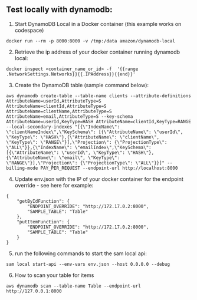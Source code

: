 ## Test locally with dynamodb:
1. Start DynamoDB Local in a Docker container (this example works on codespace) 
```
docker run --rm -p 8000:8000 -v /tmp:/data amazon/dynamodb-local
```

2. Retrieve the ip address of your docker container running dynamodb local:
```
docker inspect <container_name_or_id> -f  '{{range .NetworkSettings.Networks}}{{.IPAddress}}{{end}}' 
```

3. Create the DynamoDB table (sample command below): 
```
aws dynamodb create-table --table-name clients --attribute-definitions AttributeName=userId,AttributeType=S AttributeName=clientId,AttributeType=S AttributeName=clientName,AttributeType=S AttributeName=email,AttributeType=S --key-schema AttributeName=userId,KeyType=HASH AttributeName=clientId,KeyType=RANGE --local-secondary-indexes "[{\"IndexName\": \"clientNameIndex\",\"KeySchema\": [{\"AttributeName\": \"userId\", \"KeyType\": \"HASH\"},{\"AttributeName\": \"clientName\", \"KeyType\": \"RANGE\"}],\"Projection\": {\"ProjectionType\": \"ALL\"}},{\"IndexName\": \"emailIndex\",\"KeySchema\": [{\"AttributeName\": \"userId\", \"KeyType\": \"HASH\"},{\"AttributeName\": \"email\", \"KeyType\": \"RANGE\"}],\"Projection\": {\"ProjectionType\": \"ALL\"}}]" --billing-mode PAY_PER_REQUEST --endpoint-url http://localhost:8000
```

4. Update env.json with the IP of your docker container for the endpoint override - see here for example:
```
{
    "getByIdFunction": {
        "ENDPOINT_OVERRIDE": "http://172.17.0.2:8000",
        "SAMPLE_TABLE": "Table"
    },
    "putItemFunction": {
        "ENDPOINT_OVERRIDE": "http://172.17.0.2:8000",
        "SAMPLE_TABLE": "Table"
    }
}
```
5. run the following commands to start the sam local api:
```
sam local start-api --env-vars env.json --host 0.0.0.0 --debug
```

6. How to scan your table for items
```
aws dynamodb scan --table-name Table --endpoint-url http://127.0.0.1:8000
```